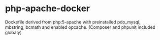 # php-apache-docker
Dockefile derived from php:5-apache with preinstalled pdo_mysql, mbstring, bcmath and enabled opcache. (Composer and phpunit included globaly)
